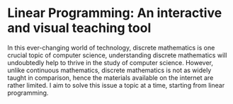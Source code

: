 # Linear Programming: An interactive and visual teaching tool

In this ever-changing world of technology, discrete mathematics is one crucial topic of computer science, understanding discrete mathematics will undoubtedly help to thrive in the study of computer science. However, unlike continuous mathematics, discrete mathematics is not as widely taught in comparison, hence the materials available on the internet are rather limited. I aim to solve this issue a topic at a time, starting from linear programming.
